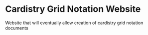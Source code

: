 # Cardistry Grid Notation Website
Website that will eventually allow creation of cardistry grid notation documents
